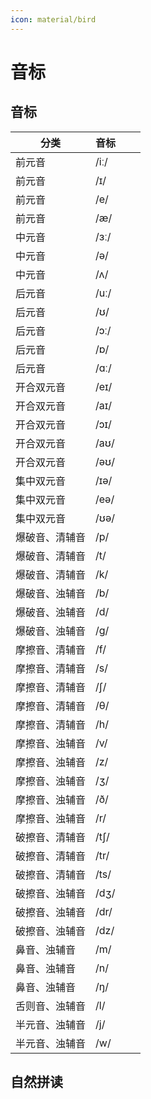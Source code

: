 ```yaml
---
icon: material/bird
---
```


# 音标

## 音标

| 分类      | 音标   |   |   |
|---------|------|---|---|
| 前元音     | /iː/ |   |   |
| 前元音     | /ɪ/  |   |   |
| 前元音     | /e/  |   |   |
| 前元音     | /æ/  |   |   |
| 中元音     | /ɜː/ |   |   |
| 中元音     | /ə/  |   |   |
| 中元音     | /ʌ/  |   |   |
| 后元音     | /uː/ |   |   |
| 后元音     | /ʊ/  |   |   |
| 后元音     | /ɔː/ |   |   |
| 后元音     | /ɒ/  |   |   |
| 后元音     | /ɑː/ |   |   |
| 开合双元音   | /eɪ/ |   |   |
| 开合双元音   | /aɪ/ |   |   |
| 开合双元音   | /ɔɪ/ |   |   |
| 开合双元音   | /aʊ/ |   |   |
| 开合双元音   | /əʊ/ |   |   |
| 集中双元音   | /ɪə/ |   |   |
| 集中双元音   | /eə/ |   |   |
| 集中双元音   | /ʊə/ |   |   |
| 爆破音、清辅音 | /p/  |   |   |
| 爆破音、清辅音 | /t/  |   |   |
| 爆破音、清辅音 | /k/  |   |   |
| 爆破音、浊辅音 | /b/  |   |   |
| 爆破音、浊辅音 | /d/  |   |   |
| 爆破音、浊辅音 | /ɡ/  |   |   |
| 摩擦音、清辅音 | /f/  |   |   |
| 摩擦音、清辅音 | /s/  |   |   |
| 摩擦音、清辅音 | /ʃ/  |   |   |
| 摩擦音、清辅音 | /θ/  |   |   |
| 摩擦音、清辅音 | /h/  |   |   |
| 摩擦音、浊辅音 | /v/  |   |   |
| 摩擦音、浊辅音 | /z/  |   |   |
| 摩擦音、浊辅音 | /ʒ/  |   |   |
| 摩擦音、浊辅音 | /ð/  |   |   |
| 摩擦音、浊辅音 | /r/  |   |   |
| 破擦音、清辅音 | /tʃ/ |   |   |
| 破擦音、清辅音 | /tr/ |   |   |
| 破擦音、清辅音 | /ts/ |   |   |
| 破擦音、浊辅音 | /dʒ/ |   |   |
| 破擦音、浊辅音 | /dr/ |   |   |
| 破擦音、浊辅音 | /dz/ |   |   |
| 鼻音、浊辅音  | /m/  |   |   |
| 鼻音、浊辅音  | /n/  |   |   |
| 鼻音、浊辅音  | /ŋ/  |   |   |
| 舌则音、浊辅音 | /l/  |   |   |
| 半元音、浊辅音 | /j/  |   |   |
| 半元音、浊辅音 | /w/  |   |   |


## 自然拼读




